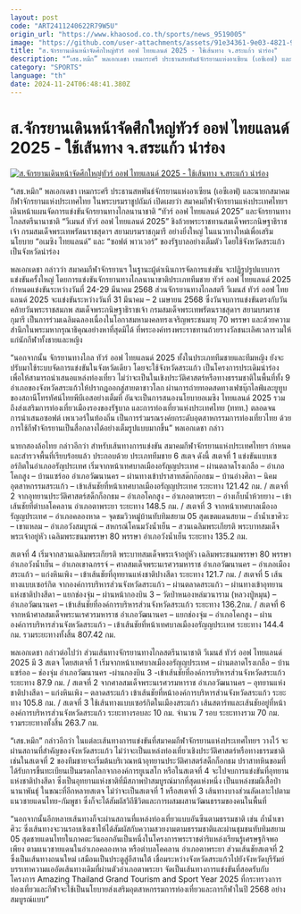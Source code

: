 ```yaml
---
layout: post
code: "ART2411240622R79W5U"
origin_url: "https://www.khaosod.co.th/sports/news_9519005"
image: "https://github.com/user-attachments/assets/91e34361-9e03-4821-9215-a551ed70fad9"
title: "ส.จักรยานเดินหน้าจัดศึกใหญ่ทัวร์ ออฟ ไทยแลนด์ 2025 - ใช้เส้นทาง จ.สระแก้ว นำร่อง"
description: "“เสธ.หมึก” พลเอกเดชา เหมกระศรี ประธานสหพันธ์จักรยานแห่งอาเซียน (เอซีเอฟ) และนายกสมาคมกีฬาจักรยานแห่งประเทศไทย ในพระบรมราชูปถัมภ์ เปิดเผยว่า สมาคมกีฬาจักรยานแห่งประเทศไทยฯ เดินหน้าแผนจัดการแข่งขันจักรยานทางไกลนานาชาติ"
category: "SPORTS"
language: "th"
date: 2024-11-24T06:48:41.380Z
---
```


# ส.จักรยานเดินหน้าจัดศึกใหญ่ทัวร์ ออฟ ไทยแลนด์ 2025 - ใช้เส้นทาง จ.สระแก้ว นำร่อง

[![ส.จักรยานเดินหน้าจัดศึกใหญ่ทัวร์ ออฟ ไทยแลนด์ 2025 - ใช้เส้นทาง จ.สระแก้ว นำร่อง](https://www.khaosod.co.th/wpapp/uploads/2024/11/cyling-2.jpg "ส.จักรยานเดินหน้าจัดศึกใหญ่ทัวร์ ออฟ ไทยแลนด์ 2025 - ใช้เส้นทาง จ.สระแก้ว นำร่อง")](https://www.khaosod.co.th/wpapp/uploads/2024/11/cyling-2.jpg)

“เสธ.หมึก” พลเอกเดชา เหมกระศรี ประธานสหพันธ์จักรยานแห่งอาเซียน (เอซีเอฟ) และนายกสมาคมกีฬาจักรยานแห่งประเทศไทย ในพระบรมราชูปถัมภ์ เปิดเผยว่า สมาคมกีฬาจักรยานแห่งประเทศไทยฯ เดินหน้าแผนจัดการแข่งขันจักรยานทางไกลนานาชาติ “ทัวร์ ออฟ ไทยแลนด์ 2025” และจักรยานทางไกลสตรีนานาชาติ “วีเมนส์ ทัวร์ ออฟ ไทยแลนด์ 2025” ชิงถ้วยพระราชทานสมเด็จพระกนิษฐาธิราชเจ้า กรมสมเด็จพระเทพรัตนราชสุดาฯ สยามบรมราชกุมารี อย่างยิ่งใหญ่ ในแนวทางใหม่เพื่อเสริมนโยบาย “อเมซิง ไทยแลนด์” และ “ซอฟต์ พาวเวอร์” ของรัฐบาลอย่างเต็มตัว โดยใช้จังหวัดสระแก้วเป็นจังหวัดนำร่อง

พลเอกเดชา กล่าวว่า สมาคมกีฬาจักรยานฯ ในฐานะผู้ดำเนินการจัดการแข่งขัน จะปฏิรูปรูปแบบการแข่งขันครั้งใหญ่ โดยการแข่งขันจักรยานทางไกลนานาขาติประเภททีมชาย ทัวร์ ออฟ ไทยแลนด์ 2025 กำหนดแข่งขันระหว่างวันที่ 24-29 มีนาคม 2568 ส่วนจักรยานทางไกลสตรี วีเมนส์ ทัวร์ ออฟ ไทยแลนด์ 2025 จะแข่งขันระหว่างวันที่ 31 มีนาคม – 2 เมษายน 2568 ซึ่งวันจบการแข่งขันตรงกับวันคล้ายวันพระราชสมภพ สมเด็จพระกนิษฐาธิราชเจ้า กรมสมเด็จพระเทพรัตนราชสุดาฯ สยามบรมราชกุมารี เป็นการร่วมเฉลิมฉลองเนื่องในโอกาสมหามงคลทรงเจริญพระชนมายุ 70 พรรษา และด้วยความสำนึกในพระมหากรุณาธิคุณอย่างหาที่สุดมิได้ ที่พระองค์ทรงพระราชทานถ้วยรางวัลชนะเลิศเวลารวมให้แก่นักกีฬาทั้งชายและหญิง

“นอกจากนั้น จักรยานทางไกล ทัวร์ ออฟ ไทยแลนด์ 2025 ทั้งในประเภททีมชายและทีมหญิง ยังจะปรับมาใช้ระบบจัดการแข่งขันในจังหวัดเดียว โดยจะใช้จังหวัดสระแก้ว เป็นโครงการประเดิมนำร่อง เพื่อให้สามารถนำเสนอแหล่งท่องเที่ยว ไม่ว่าจะเป็นในเชิงประวัติศาสตร์หรือทางธรรมชาติในพื้นที่ทั้ง 9 อำเภอของจังหวัดสระแก้วให้ปรากฏออกสู่สายตาชาวโลก ผ่านการถ่ายทอดสดทางเฟซบุ๊กไลฟ์และยูทูบ ของสถานีโทรทัศน์ไทยพีบีเอสอย่างเต็มที่ อันจะเป็นการสนองนโยบายอเมซิง ไทยแลนด์ 2025 รวมถึงส่งเสริมการท่องเที่ยวเมืองรองของรัฐบาล และการท่องเที่ยวแห่งประเทศไทย (ททท.) ตลอดจนการนำเสนอซอฟต์ เพาเวอร์ในท้องถิ่น เป็นการร่วมรณรงค์ยกระดับอุตสาหกรรมการท่องเที่ยวไทย ด้วยการใช้กีฬาจักรยานเป็นสื่อกลางได้อย่างเต็มรูปแบบมากขึ้น” พลเอกเดชา กล่าว

นายกสองล้อไทย กล่าวอีกว่า สำหรับเส้นทางการแข่งขัน สมาคมกีฬาจักรยานแห่งประเทศไทยฯ กำหนดและสำรวจพื้นที่เรียบร้อยแล้ว ประกอบด้วย ประเภททีมชาย 6 สเตจ ดังนี้ สเตจที่ 1 แข่งขันแบบเซอร์กิตในอำเภออรัญประเทศ เริ่มจากหน้าเทศบาลเมืองอรัญญประเทศ – ผ่านตลาดโรงเกลือ – อำเภอโคกสูง – บ้านแซร์ออ อำเภอวัฒนานคร – ผ่านทางเข้าปราสาทสด๊กก๊อกธม – บ้านอ่างศิลา – นิคมอุตสาหกรรมสระแก้ว – เข้าเส้นชัยที่หน้าเทศบาลเมืองอรัญญประเทศ ระยะทาง 121.42 กม. / สเตจที่ 2 จากอุทยานประวัติศาสตร์สด็กก็อกธม – อำเภอโคกสูง – อำเภอตาพระยา – อ่างเก็บน้ำห้วยยาง – เข้าเส้นชัยที่ตำบลโคคลาน อำเภอตาพระยา ระยะทาง 148.5 กม. / สเตจที่ 3 จากหน้าเทศบาลเมืองอรัญญประเทศ – อำเภอคลองหาด – จุดชมวิวหมู่บ้านทับทิมสยาม 05 สุดเขตแดนสยาม – ถ้ำน้ำเขาศิวะ – เขาแหลม – อำเภอวังสมบูรณ์ – สหกรณ์โคนมวังน้ำเย็น – สวนเฉลิมพระเกียรติ พระบาทสมเด็จพระเจ้าอยู่หัว เฉลิมพระชนมพรรษา 80 พรรษา อำเภอวังน้ำเย็น ระยะทาง 135.2 กม.

สเตจที่ 4 เริ่มจากสวนเฉลิมพระเกียรติ พระบาทสมเด็จพระเจ้าอยู่หัว เฉลิมพระชนมพรรษา 80 พรรษา อำเภอวังน้ำเย็น – อำเภอเขาฉกรรจ์ – ศาลสมเด็จพระนเรศวรมหาราช อำเภอวัฒนานคร – อำเภอเมืองสระแก้ว – แก่งหินเพิง – เข้าเส้นชัยที่อุทยานแห่งชาติปางสีดา ระยะทาง 121.7 กม. / สเตจที่ 5 เส้นทางแบบเซอร์กิต จากองค์การบริหารส่วนจังหวัดสระแก้ว – ผ่านตลาดสระแก้ว – ผ่านทางเข้าอุทยานแห่งชาติปางสีดา – แยกช่องจุ่ม – ผ่านหน้ากองบิน 3 – วัดป่าหนองหล่มวนาราม (หลวงปู่หมุน) – อำเภอวัฒนานคร – เข้าเส้นชัยที่องค์การบริหารส่วนจังหวัดสระแก้ว ระยะทาง 136.2กม. / สเตจที่ 6 จากหน้าศาลสมเด็จพระนเรศวรมหาราช อำเภอวัฒนานคร – แยกช่องจุ่ม – อำเภอโคกสูง – ผ่านองค์การบริหารส่วนจังหวัดสระแก้ว – เข้าเส้นชัยที่หน้าเทศบาลเมืองอรัญญประเทศ ระยะทาง 144.4 กม. รวมระยะทางทั้งสิ้น 807.42 กม.

พลเอกเดชา กล่าวต่อไปว่า ส่วนเส้นทางจักรยานทางไกลสตรีนานาชาติ วีเมนส์ ทัวร์ ออฟ ไทยแลนด์ 2025 มี 3 สเตจ โดยสเตจที่ 1 เริ่มจากหน้าเทศบาลเมืองอรัญญประเทศ – ผ่านตลาดโรงเกลือ – บ้านแซร์ออ – ช่องจุ่ม อำเภอวัฒนานคร -ผ่านกองบิน 3 -เข้าเส้นชัยที่องค์การบริหารส่วนจังหวัดสระแก้ว ระยะทาง 87.9 กม. / สเตจที่ 2 จากศาลสมเด็จพระนเรศวรมหาราช อำเภอวัฒนานคร – อุทยานแห่งชาติปางสีดา – แก่งหินเพิง – ตลาดสระแก้ว เข้าเส้นชัยที่หน้าองค์การบริหารส่วนจังหวัดสระแก้ว ระยะทาง 105.8 กม. / สเตจที่ 3 ใช้เส้นทางแบบเซอร์กิตในเมืองสระแก้ว เส้นสตาร์ทและเส้นชัยอยู่ที่หน้าองค์การบริหารส่วนจังหวัดสระแก้ว ระยะทางรอบละ 10 กม. จำนวน 7 รอบ ระยะทางรวม 70 กม. รวมระยะทางทั้งสิ้น 263.7 กม.

“เสธ.หมึก” กล่าวอีกว่า ในแต่ละเส้นทางการแข่งขันที่สมาคมกีฬาจักรยานแห่งประเทศไทยฯ วางไว้ จะผ่านสถานที่สำคัญของจังหวัดสระแก้ว ไม่ว่าจะเป็นแหล่งท่องเที่ยวเชิงประวัติศาสตร์หรือทางธรรมชาติ เช่นในสเตจที่ 2 ของทีมชายจะเริ่มต้นบริเวณหน้าอุทยานประวัติศาสตร์สด็กก็อกธม ปราสาทหินขอมที่ได้รับการขึ้นทะเบียนเป็นมรดกโลกจากองค์การยูเนสโก หรือในสเตจที่ 4 จะไปจบการแข่งขันที่อุทยานแห่งชาติปางสีดา ซึ่งเป็นอุทยานแห่งชาติที่มีสภาพป่าสมบูรณ์มากที่สุดแห่งหนึ่ง เป็นแหล่งชมผีเสื้อป่านานาพันธุ์ ในขณะที่อีกหลายสเตจ ไม่ว่าจะเป็นสเตจที่ 1 หรือสเตจที่ 3 เส้นทางบางส่วนลัดเลาะไปตามแนวชายแดนไทย-กัมพูชา ซึ่งก็จะได้สัมผัสวิถีชีวิตและการผสมผสานวัฒนธรรมของคนในพื้นที่

“นอกจากนั้นอีกหลายเส้นทางก็จะผ่านสถานที่แหล่งท่องเที่ยวแบบอันซีนตามธรรมชาติ เช่น ถ้ำน้ำเขาศิวะ ซึ่งเส้นทางจะวนรอบเชิงเขาให้ได้สัมผัสกับความสวยงามตามธรรมชาติและผ่านชุมชนทับทิมสยาม 05 สุดชายแดนไทยในภาคตะวันออกอันเป็นหนึ่งในโครงการพระราชดำริแหล่งเรียนรู้เศรษฐกิจพอเพียง ตามแนวชายแดนในอำเภอคลองหาด หรือตำบลโคคลาน อำเภอตาพระยา ส่วนเส้นชัยสเตจที่ 2 ซึ่งเป็นเส้นทางถนนใหม่ เสมือนเป็นประตูสู่อีสานใต้ เชื่อมระหว่างจังหวัดสระแก้วไปยังจังหวัดบุรีรัมย์ บรรเทาความแออัดเส้นทางเดิมที่ผ่านตัวอำเภอตาพระยา จัดเป็นเส้นทางการแข่งขันที่สอดรับกับโครงการ Amazing Thailand Grand Tourism and Sport Year 2025 ที่กระทรวงการท่องเที่ยวและกีฬาจะใช้เป็นนโยบายส่งเสริมอุตสาหกรรมการท่องเที่ยวและการกีฬาในปี 2568 อย่างสมบูรณ์แบบ“